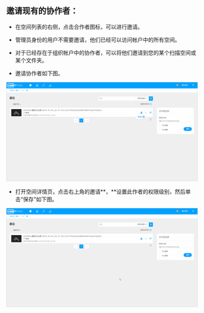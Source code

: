 ## 邀请现有的协作者：

* 在空间列表的右侧，点击合作者图标，可以进行邀请。

* 管理员身份的用户不需要邀请，他们已经可以访问帐户中的所有空间。

* 对于已经存在于组织帐户中的协作者，可以将他们邀请到您的某个扫描空间或某个文件夹。

* 邀请协作者如下图。

![](/assets/云空间图片/项目邀请.gif)

* 打开空间详情页，点击右上角的邀请**，**设置此作者的权限级别，然后单击“保存”如下图。

![](/assets/云空间图片/项目邀请2.gif)


